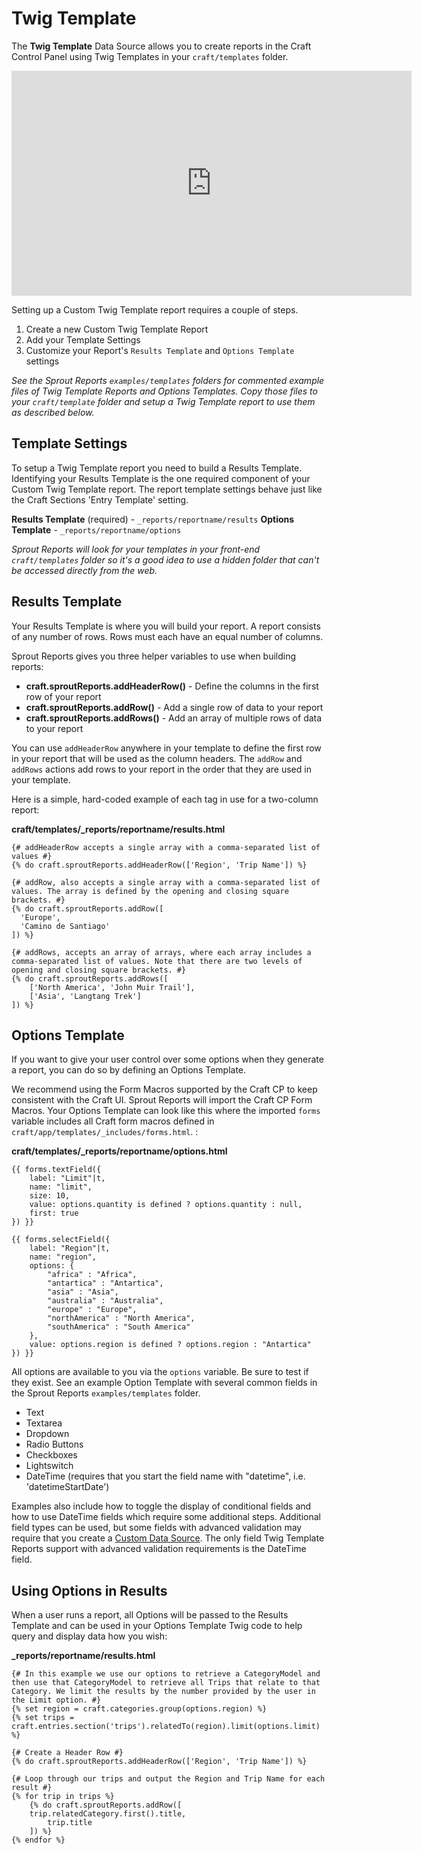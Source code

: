 # Twig Template

The **Twig Template** Data Source allows you to create reports in the Craft Control Panel using Twig Templates in your `craft/templates` folder.

<iframe src="https://player.vimeo.com/video/248062317" width="640" height="360" frameborder="0" webkitallowfullscreen mozallowfullscreen allowfullscreen></iframe>

Setting up a Custom Twig Template report requires a couple of steps.

1. Create a new Custom Twig Template Report
2. Add your Template Settings
3. Customize your Report's `Results Template` and `Options Template` settings

_See the Sprout Reports `examples/templates` folders for commented example files of Twig Template Reports and Options Templates. Copy those files to your `craft/template` folder and setup a Twig Template report to use them as described below._

## Template Settings

To setup a Twig Template report you need to build a Results Template. Identifying your Results Template is the one required component of your Custom Twig Template report. The report template settings behave just like the Craft Sections 'Entry Template' setting.

**Results Template** (required) - `_reports/reportname/results`
**Options Template** - `_reports/reportname/options`

_Sprout Reports will look for your templates in your front-end `craft/templates` folder so it's a good idea to use a hidden folder that can't be accessed directly from the web._

## Results Template

Your Results Template is where you will build your report. A report consists of any number of rows. Rows must each have an equal number of columns.

Sprout Reports gives you three helper variables to use when building reports:

- **craft.sproutReports.addHeaderRow()** - Define the columns in the first row of your report
- **craft.sproutReports.addRow()** - Add a single row of data to your report
- **craft.sproutReports.addRows()** - Add an array of multiple rows of data to your report

You can use `addHeaderRow` anywhere in your template to define the first row in your report that will be used as the column headers. The `addRow` and `addRows` actions add rows to your report in the order that they are used in your template.

Here is a simple, hard-coded example of each tag in use for a two-column report:

**craft/templates/_reports/reportname/results.html**

``` twig
{# addHeaderRow accepts a single array with a comma-separated list of values #}
{% do craft.sproutReports.addHeaderRow(['Region', 'Trip Name']) %}

{# addRow, also accepts a single array with a comma-separated list of values. The array is defined by the opening and closing square brackets. #}
{% do craft.sproutReports.addRow([
  'Europe', 
  'Camino de Santiago'
]) %}

{# addRows, accepts an array of arrays, where each array includes a comma-separated list of values. Note that there are two levels of opening and closing square brackets. #}
{% do craft.sproutReports.addRows([
	['North America', 'John Muir Trail'],
	['Asia', 'Langtang Trek']
]) %}
```

## Options Template

If you want to give your user control over some options when they generate a report, you can do so by defining an Options Template. 

We recommend using the Form Macros supported by the Craft CP to keep consistent with the Craft UI. Sprout Reports will import the Craft CP Form Macros. Your Options Template can look like this where the imported `forms` variable includes all Craft form macros defined in `craft/app/templates/_includes/forms.html`. :

**craft/templates/_reports/reportname/options.html**

``` twig
{{ forms.textField({
	label: "Limit"|t,
	name: "limit",
	size: 10,
	value: options.quantity is defined ? options.quantity : null,
	first: true
}) }}

{{ forms.selectField({
	label: "Region"|t,
	name: "region",
	options: {
		"africa" : "Africa",
		"antartica" : "Antartica",
		"asia" : "Asia",
		"australia" : "Australia",
		"europe" : "Europe",
		"northAmerica" : "North America",
		"southAmerica" : "South America"
	},
	value: options.region is defined ? options.region : "Antartica"
}) }}
```

All options are available to you via the `options` variable. Be sure to test if they exist. See an example Option Template with several common fields in the Sprout Reports `examples/templates` folder.

- Text
- Textarea
- Dropdown
- Radio Buttons
- Checkboxes
- Lightswitch
- DateTime (requires that you start the field name with "datetime", i.e. 'datetimeStartDate')

Examples also include how to toggle the display of conditional fields and how to use DateTime fields which require some additional steps. Additional field types can be used, but some fields with advanced validation may require that you create a [Custom Data Source]({entry:1441:url}). The only field Twig Template Reports support with advanced validation requirements is the DateTime field.

## Using Options in Results

When a user runs a report, all Options will be passed to the Results Template and can be used in your Options Template Twig code to help query and display data how you wish:

**_reports/reportname/results.html**

``` twig
{# In this example we use our options to retrieve a CategoryModel and then use that CategoryModel to retrieve all Trips that relate to that Category. We limit the results by the number provided by the user in the Limit option. #}
{% set region = craft.categories.group(options.region) %}
{% set trips = craft.entries.section('trips').relatedTo(region).limit(options.limit) %}

{# Create a Header Row #}
{% do craft.sproutReports.addHeaderRow(['Region', 'Trip Name']) %}

{# Loop through our trips and output the Region and Trip Name for each result #}
{% for trip in trips %}
	{% do craft.sproutReports.addRow([
  	trip.relatedCategory.first().title, 
		trip.title
	]) %}
{% endfor %}
```
